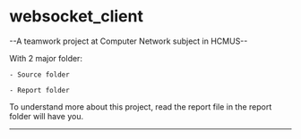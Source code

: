 # websocket_client
--A teamwork project at Computer Network subject in HCMUS--

With 2 major folder:

    - Source folder
    
    - Report folder

To understand more about this project, read the report file in the report folder will have you.

---
